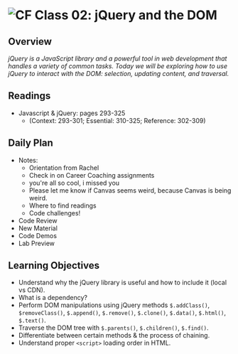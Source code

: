 ![CF](https://i.imgur.com/7v5ASc8.png)  Class 02: jQuery and the DOM
=======
## Overview

*jQuery is a JavaScript library and a powerful tool in web development that handles a variety of common tasks. Today we will be exploring how to use jQuery to interact with the DOM: selection, updating content, and traversal.*

## Readings

* Javascript & jQuery: pages 293-325
  * (Context: 293-301; Essential: 310-325; Reference: 302-309)

## Daily Plan
<!-- Below is a template. Please delete, change, update as you see fit... -->
- Notes:
  - Orientation from Rachel
  - Check in on Career Coaching assignments
  - you're all so cool, i missed you
  - Please let me know if Canvas seems weird, because Canvas is being weird.
  - Where to find readings
  - Code challenges!
- Code Review
- New Material
- Code Demos
- Lab Preview

## Learning Objectives

* Understand why the jQuery library is useful and how to include it (local vs CDN).
* What is a dependency?
* Perform DOM manipulations using jQuery methods `$.addClass()`, `$removeClass()`, `$.append()`, `$.remove()`, `$.clone()`, `$.data()`, `$.html()`, `$.text()`.
* Traverse the DOM tree with `$.parents()`, `$.children()`, `$.find()`.
* Differentiate between certain methods & the process of chaining.
* Understand proper `<script>` loading order in HTML.

